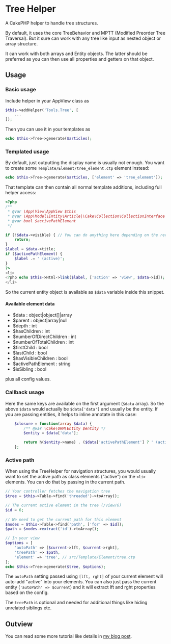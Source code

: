 # Tree Helper

A CakePHP helper to handle tree structures.

By default, it uses the core TreeBehavior and MPTT (Modified Preorder Tree Traversal).
But it sure can work with any tree like input as nested object or array structure.

It can work with both arrays and Entity objects. The latter should be preferred as you can
then use all properties and getters on that object.

## Usage

### Basic usage
Include helper in your AppView class as
```php
$this->addHelper('Tools.Tree', [
    ...
]);
```

Then you can use it in your templates as
```php
echo $this->Tree->generate($articles);
```

### Templated usage
By default, just outputting the display name is usually not enough.
You want to create some `Template/Element/tree_element.ctp` element instead:

```php
echo $this->Tree->generate($articles, ['element' => 'tree_element']);
```

That template can then contain all normal template additions, including full helper access:

```php
<?php
/**
 * @var \App\View\AppView $this
 * @var \App\Model\Entity\Article|\Cake\Collection\CollectionInterface $data
 * @var bool $activePathElement
 */

if (!$data->visible) { // You can do anything here depending on the record content
    return;
}
$label = $data->title;
if ($activePathElement) {
    $label .= ' (active)';
}
?>
<li>
<?php echo $this->Html->link($label, ['action' => 'view', $data->id]); ?>
</li>
```

So the current entity object is available as `$data` variable inside this snippet.

#### Available element data

- $data : object|object[]|array
- $parent : object|array|null
- $depth : int
- $hasChildren : int
- $numberOfDirectChildren : int
- $numberOfTotalChildren : int
- $firstChild : bool
- $lastChild : bool
- $hasVisibleChildren : bool
- $activePathElement : string
- $isSibling : bool

plus all config values. 

### Callback usage

Here the same keys are available on the first argument (`$data` array). So the above `$data` would actually be
`$data['data']` and usually be the entity. 
If you are passing entities, it helps to inline annotate in this case:
```php
    $closure = function(array $data) {
        /** @var \Cake\ORM\Entity $entity */
        $entity = $data['data'];

        return h($entity->name) . ($data['activePathElement'] ? ' (active)' : '');
    };
```

### Active path
When using the TreeHelper for navigation structures, you would usually want to set the active path as class elements ("active") 
on the `<li>` elements.
You can do that by passing in the current path.
```php
// Your controller fetches the navigation tree
$tree = $this->Table->find('threaded')->toArray();

// The current active element in the tree (/view/6)
$id = 6;
        
// We need to get the current path for this element
$nodes = $this->Table->find('path', ['for' => $id]);
$path = $nodes->extract('id')->toArray();

// In your view
$options = [
    'autoPath' => [$current->lft, $current->rght], 
    'treePath' => $path, 
    'element' => 'tree', // src/Template/Element/tree.ctp
];
echo $this->Tree->generate($tree, $options);
```
The `autoPath` setting passed using `[lft, rght]` of your current element will auto-add "active" into your elements.
You can also just pass the current entity (`'autoPath' => $current`) and it will extract lft and rght properties based on the config.

The `treePath` is optional and needed for additional things like hiding unrelated siblings etc.

## Outview

You can read some more tutorial like details in [my blog post](https://www.dereuromark.de/2013/02/17/cakephp-and-tree-structures/).
